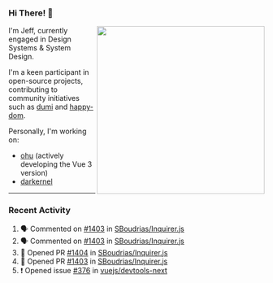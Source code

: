 ### Hi There! 👋

[<img src="https://github-contribution-stats.vercel.app/api/?username=jeffwcx" align="right" width="330" />](https://github.com/jeffwcx)

I'm Jeff, currently engaged in Design Systems & System Design.

I'm a keen participant in open-source projects, contributing to community initiatives such as [dumi](https://github.com/umijs/dumi) and [happy-dom](https://github.com/capricorn86/happy-dom).

Personally, I'm working on: 
+ [ohu](https://github.com/jeffwcx/ohu-mobile) (actively developing the Vue 3 version)
+ [darkernel](https://github.com/darkernel)


----

### Recent Activity

<!--START_SECTION:activity-->
1. 🗣 Commented on [#1403](https://github.com/SBoudrias/Inquirer.js/pull/1403#issuecomment-2108163821) in [SBoudrias/Inquirer.js](https://github.com/SBoudrias/Inquirer.js)
2. 🗣 Commented on [#1403](https://github.com/SBoudrias/Inquirer.js/pull/1403#issuecomment-2106115097) in [SBoudrias/Inquirer.js](https://github.com/SBoudrias/Inquirer.js)
3. 💪 Opened PR [#1404](https://github.com/SBoudrias/Inquirer.js/pull/1404) in [SBoudrias/Inquirer.js](https://github.com/SBoudrias/Inquirer.js)
4. 💪 Opened PR [#1403](https://github.com/SBoudrias/Inquirer.js/pull/1403) in [SBoudrias/Inquirer.js](https://github.com/SBoudrias/Inquirer.js)
5. ❗ Opened issue [#376](https://github.com/vuejs/devtools-next/issues/376) in [vuejs/devtools-next](https://github.com/vuejs/devtools-next)
<!--END_SECTION:activity-->
